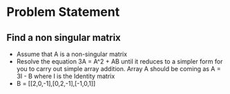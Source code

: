 # Problem Statement

## Find a non singular matrix

- Assume that A is a non-singular matrix
- Resolve the equation 3A = A^2 + AB until it reduces to a simpler form for you to carry out simple array addition. Array A should be coming as A = 3I - B where I is the Identity matrix
- B = [[2,0,-1],[0,2,-1],[-1,0,1]]
